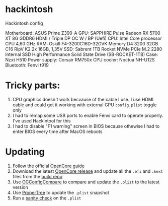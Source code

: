 # hackintosh
Hackintosh config

Motherboard: ASUS Prime Z390-A
GPU: SAPPHIRE Pulse Radeon RX 5700 XT 8G GDDR6 HDMI / Triple DP OC W / BP (Uefi)
CPU: Intel Core processor CPU 4,60 GHz
RAM: Gskill F4-3200C16D-32GVK Memory D4 3200 32GB C16 RipV K2 2x 16GB, 1,35V
SSD: Sabrent 1TB Rocket NVMe PCIe M.2 2280 Internal SSD High Performance Solid State Drive (SB-ROCKET-1TB)
Case: Nzxt H510 
Power supply: Corsair RM750x
CPU cooler: Noctua NH-U12S
Bluetooth: Fenvi t919

# Tricky parts:
1. CPU graphics doesn't work becvause of the cable I use. I use HDMI cable and could get it working with external GPU `config.plist` toggle only
2. I had to remap some USB ports to enable Fenvi card to operate properly. I've used Hackintool for this
3. I had to disable "F1 warning" screen in BIOS because othewise I had to enter BIOS every time after MacOS reboots

# Updating

1. Follow the official [OpenCore guide](https://dortania.github.io/OpenCore-Post-Install/universal/update.html)
2. Download the latest [OpenCore release](https://github.com/acidanthera/OpenCorePkg/releases) and update all the `.efi` and `.kext` files from the [build repo](https://dortania.github.io/builds/)
3. Use [OCConfigCompare](https://github.com/corpnewt/OCConfigCompare) to compare and update the `.plist` to the latest version
4. Use [ProperTree](https://github.com/corpnewt/ProperTree) to update the `.plist` snapshot
5. Run a [sanity check](https://opencore.slowgeek.com/) on the `.plist`
